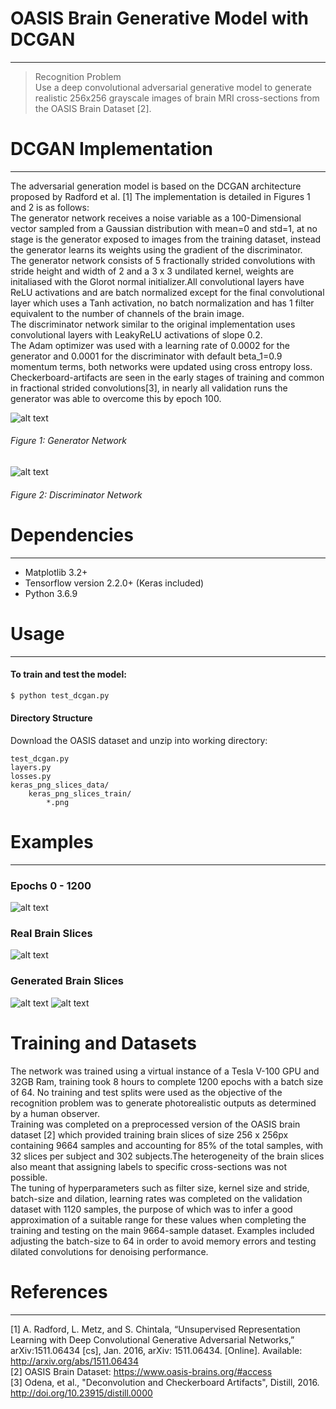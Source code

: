 # OASIS Brain Generative Model with DCGAN

---

> Recognition Problem  
> Use a deep convolutional adversarial generative model to generate realistic 256x256 grayscale images of brain MRI cross-sections from the OASIS Brain Dataset [2].

# DCGAN Implementation

---

The adversarial generation model is based on the DCGAN architecture proposed by Radford et al. [1] The implementation is detailed in Figures 1 and 2 is as follows:  
The generator network receives a noise variable as a 100-Dimensional vector sampled from a Gaussian distribution with mean=0 and std=1, at no stage is the generator exposed to images from the training dataset, instead the generator learns its weights using the gradient of the discriminator.  
The generator network consists of 5 fractionally strided convolutions with stride height and width of 2 and a 3 x 3 undilated kernel, weights are initaliased with the Glorot normal initializer.All convolutional layers have ReLU activations and are batch normalized except for the final convolutional layer which uses a Tanh activation, no batch normalization and has 1 filter equivalent to the number of channels of the brain image.  
The discriminator network similar to the original implementation uses convolutional layers with LeakyReLU activations of slope 0.2.  
The Adam optimizer was used with a learning rate of 0.0002 for the generator and 0.0001 for the discriminator with default beta_1=0.9 momentum terms, both networks were updated using cross entropy loss.  
Checkerboard-artifacts are seen in the early stages of training and common in fractional strided convolutions[3], in nearly all validation runs the generator was able to overcome this by epoch 100.

![alt text](https://storage.googleapis.com/dl-visuals-peter-ngo/gen_arc.png)

###### Figure 1: Generator Network

###

###

###

![alt text](https://storage.googleapis.com/dl-visuals-peter-ngo/disc_arc.png)

###### Figure 2: Discriminator Network

###

###

###

# Dependencies

---

- Matplotlib 3.2+
- Tensorflow version 2.2.0+ (Keras included)
- Python 3.6.9

# Usage

---

#### To train and test the model:

```python
$ python test_dcgan.py
```

#### Directory Structure

Download the OASIS dataset and unzip into working directory:

```
test_dcgan.py
layers.py
losses.py
keras_png_slices_data/
    keras_png_slices_train/
        *.png
```

# Examples

---

### Epochs 0 - 1200

![alt text](https://storage.googleapis.com/dl-visuals-peter-ngo/generated_brains.gif)

### Real Brain Slices

![alt text](https://storage.googleapis.com/dl-visuals-peter-ngo/real_brains.png)

### Generated Brain Slices

![alt text](https://storage.googleapis.com/dl-visuals-peter-ngo/epoch_1200.png)
![alt text](https://storage.googleapis.com/dl-visuals-peter-ngo/disc_acc%20and%20ce.png)

# Training and Datasets

The network was trained using a virtual instance of a Tesla V-100 GPU and 32GB Ram, training took 8 hours to complete 1200 epochs with a batch size of 64.
No training and test splits were used as the objective of the recognition problem was to generate photorealistic outputs as determined by a human observer.  
Training was completed on a preprocessed version of the OASIS brain dataset [2] which provided training brain slices of size 256 x 256px containing 9664 samples and accounting for 85% of the total samples, with 32 slices per subject and 302 subjects.The heterogeneity of the brain slices also meant that assigning labels to specific cross-sections was not possible.  
The tuning of hyperparameters such as filter size, kernel size and stride, batch-size and dilation, learning rates was completed on the validation dataset with 1120 samples, the purpose of which was to infer a good approximation of a suitable range for these values when completing the training and testing on the main 9664-sample dataset. Examples included adjusting the batch-size to 64 in order to avoid memory errors and testing dilated convolutions for denoising performance.

# References

---

[1] A. Radford, L. Metz, and S. Chintala, “Unsupervised Representation Learning with Deep Convolutional Generative Adversarial Networks,” arXiv:1511.06434 [cs], Jan. 2016, arXiv: 1511.06434. [Online]. Available: http://arxiv.org/abs/1511.06434  
[2] OASIS Brain Dataset: https://www.oasis-brains.org/#access  
[3] Odena, et al., "Deconvolution and Checkerboard Artifacts", Distill, 2016. http://doi.org/10.23915/distill.0000
